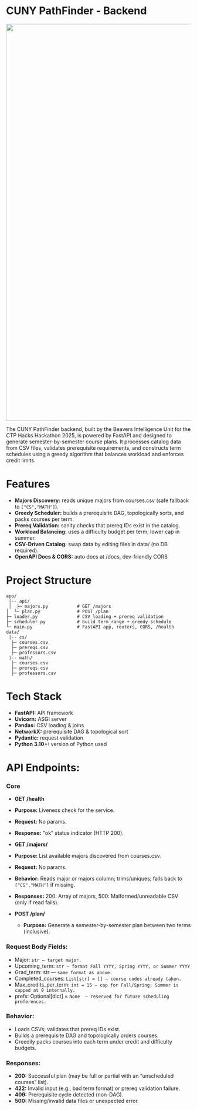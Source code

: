 # CUNY PathFinder - Backend
<div align="center"><img width="1920" height="1080" alt="CTP Hacks Presentation" src="https://github.com/user-attachments/assets/7c872add-b904-468f-9933-064d8f63f8ff"/></div>

The CUNY PathFinder backend, built by the Beavers Intelligence Unit for the CTP Hacks Hackathon 2025, is powered by FastAPI and designed to generate semester-by-semester course plans. It processes catalog data from CSV files, validates prerequisite requirements, and constructs term schedules using a greedy algorithm that balances workload and enforces credit limits.


# Features
- **Majors Discovery:** reads unique majors from courses.csv (safe fallback to ```["CS","MATH"]```).
- **Greedy Scheduler:** builds a prerequisite DAG, topologically sorts, and packs courses per term.
- **Prereq Validation:** sanity checks that prereq IDs exist in the catalog.
- **Workload Balancing:** uses a difficulty budget per term; lower cap in summer.
- **CSV-Driven Catalog:** swap data by editing files in data/ (no DB required).
- **OpenAPI Docs & CORS:** auto docs at /docs, dev-friendly CORS


# Project Structure
```
app/
 |-- api/
 │  ├─ majors.py           # GET /majors
│  └─ plan.py              # POST /plan
├─ loader.py               # CSV loading + prereq validation
├─ scheduler.py            # build_term_range + greedy_schedule
└─ main.py                 # FastAPI app, routers, CORS, /health
data/
 |-- cs/
  ├─ courses.csv
  ├─ prereqs.csv
  ├─ professors.csv
 |-- math/
  ├─ courses.csv
  ├─ prereqs.csv
  ├─ professors.csv
```


# Tech Stack
- **FastAPI:** API framework
- **Uvicorn:** ASGI server
- **Pandas:** CSV loading & joins
- **NetworkX:** prerequisite DAG & topological sort
- **Pydantic:** request validation
- **Python 3.10+:** version of Python used


# API Endpoints: 
### Core
- **GET /health**
 - **Purpose:** Liveness check for the service.
 - **Request:** No params.
 - **Response:** "ok" status indicator (HTTP 200).


- **GET /majors/**
 - **Purpose:** List available majors discovered from courses.csv.
 - **Request:** No params.
 - **Behavior:** Reads major or majors column; trims/uniques; falls back to ```["CS","MATH"]``` if missing.
 - **Responses:** 200: Array of majors, 500: Malformed/unreadable CSV (only if read fails).

- **POST /plan/**
  - **Purpose:** Generate a semester-by-semester plan between two terms (inclusive).

### Request Body Fields:
- Major: ```str — target major.```
- Upcoming_term: ```str — format Fall YYYY, Spring YYYY, or Summer YYYY``` 
- Grad_term: str — ```same format as above.```
- Completed_courses: ```List[str] = [] — course codes already taken.```
- Max_credits_per_term: ```int = 15 — cap for Fall/Spring; Summer is capped at 9 internally.```
- prefs: Optional[dict] = ```None  — reserved for future scheduling preferences.```

### Behavior:
- Loads CSVs; validates that prereq IDs exist.
- Builds a prerequisite DAG and topologically orders courses.
- Greedily packs courses into each term under credit and difficulty budgets.

### Responses:
 - **200:** Successful plan (may be full or partial with an “unscheduled courses” list).
 - **422:** Invalid input (e.g., bad term format) or prereq validation failure.
 - **409:** Prerequisite cycle detected (non-DAG).
 - **500:** Missing/invalid data files or unexpected error.

